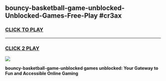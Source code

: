 
## bouncy-basketball-game-unblocked-Unblocked-Games-Free-Play #cr3ax
<h3>
<a href="https://us.freeplayer.one?title=bouncy-basketball-game-unblocked&ref=9M">CLICK TO PLAY</a></h3>
<hr>

<h3>
<a href="https://us.freeplayer.one?title=bouncy-basketball-game-unblocked&ref=9M">CLICK 2 PLAY</a>
  
</h3>

<a href="https://us.freeplayer.one?title=bouncy-basketball-game-unblocked&ref=9M"><img src="https://clearcache.store/games.png"></a>


**bouncy-basketball-game-unblocked games unblocked: Your Gateway to Fun and Accessible Online Gaming**
